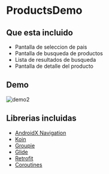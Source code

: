 # ProductsDemo

## Que esta incluido

- Pantalla de seleccion de pais
- Pantalla de busqueda de productos
- Lista de resultados de busqueda
- Pantalla de detalle del producto

## Demo
![demo2](https://github.com/ypicoleal/ProductsDemo/raw/master/demo.gif)

## Librerias incluidas

- [AndroidX Navigation](https://developer.android.com/guide/navigation)
- [Koin](https://insert-koin.io/)
- [Groupie](https://github.com/lisawray/groupie)
- [Glide](https://github.com/bumptech/glide)
- [Retrofit](https://square.github.io/retrofit/)
- [Coroutines](https://developer.android.com/kotlin/coroutines)
